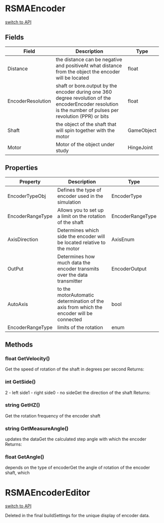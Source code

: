 # RSMAEncoder
[switch to API](../../../Documentation/ScriptingAPI/en/AxisEnum.cs.md)



## Fields
| Field | Description | Type |
|--|--|--|
|Distance|the distance can be negative and positiveAt what distance from the object the encoder will be located|float|
|EncoderResolution|shaft or bore.output by the encoder during one 360 degree revolution of the encoderEncoder resolution is the number of pulses per revolution (PPR) or bits|float|
|Shaft|the object of the shaft that will spin together with the motor|GameObject|
|Motor|Motor of the object under study|HingeJoint|
## Properties
| Property | Description | Type |
|--|--|--|
|EncoderTypeObj|Defines the type of encoder used in the simulation|EncoderType|
|EncoderRangeType|Allows you to set up a limit on the rotation of the shaft|EncoderRangeType|
|AxisDirection|Determines which side the encoder will be located relative to the motor|AxisEnum|
|OutPut|Determines how much data the encoder transmits over the data transmitter|EncoderOutput|
|AutoAxis|to the motorAutomatic determination of the axis from which the encoder will be connected|bool|
|EncoderRangeType|limits of the rotation|enum|
## Methods
### float GetVelocity()
Get the speed of rotation of the shaft in degrees per second
Returns: 

### int GetSide()
2 - left side1 - right side0 - no sideGet the direction of the shaft
Returns: 

### string GetHZ()
Get the rotation frequency of the encoder shaft
### string GetMeasureAngle()
updates the dataGet the calculated step angle with which the encoder
Returns: 

### float GetAngle()
depends on the type of encoderGet the angle of rotation of the encoder shaft, which
# RSMAEncoderEditor
[switch to API](../../../Documentation/ScriptingAPI/en/AxisEnum.cs.md)

Deleted in the final buildSettings for the unique display of encoder data.

